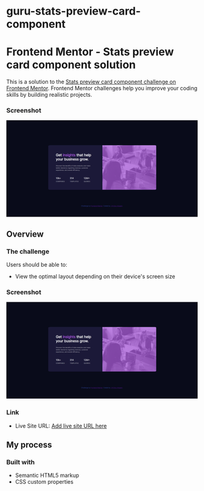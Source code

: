 # guru-stats-preview-card-component



# Frontend Mentor - Stats preview card component solution

This is a solution to the [Stats preview card component challenge on Frontend Mentor](https://www.frontendmentor.io/challenges/stats-preview-card-component-8JqbgoU62). Frontend Mentor challenges help you improve your coding skills by building realistic projects.


### Screenshot
![Screenshot](./images/Screenshot.PNG)



## Overview

### The challenge

Users should be able to:

- View the optimal layout depending on their device's screen size

### Screenshot

![Screenshot](./images/Screenshot.PNG)


### Link

- Live Site URL: [Add live site URL here](https://guru24102001.github.io/guru-stats-preview-card-component/)

## My process

### Built with

- Semantic HTML5 markup
- CSS custom properties

